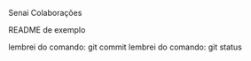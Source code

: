 Senai Colaborações 

README  de exemplo

lembrei do comando: git commit
lembrei do comando: git status
